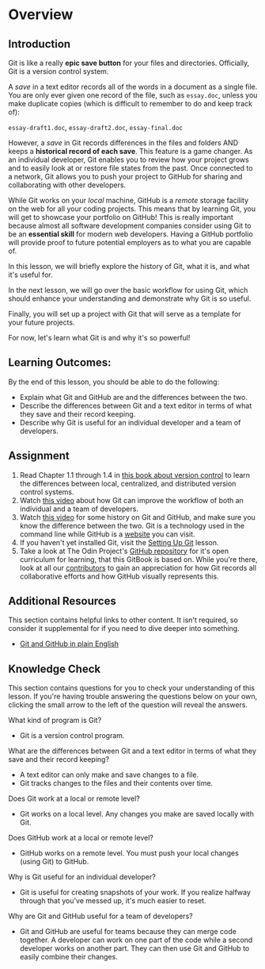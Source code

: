 # Overview

## Introduction

Git is like a really **epic save button** for your files and directories. Officially, Git is a version control system.

A _save_ in a text editor records all of the words in a document as a single file. You are only ever given one record of the file, such as `essay.doc`, unless you make duplicate copies \(which is difficult to remember to do and keep track of\):

`essay-draft1.doc`, `essay-draft2.doc`, `essay-final.doc`

However, a _save_ in Git records differences in the files and folders AND keeps a **historical record of each save**. This feature is a game changer. As an individual developer, Git enables you to review how your project grows and to easily look at or restore file states from the past. Once connected to a network, Git allows you to push your project to GitHub for sharing and collaborating with other developers.

While Git works on your _local_ machine, GitHub is a _remote_ storage facility on the web for all your coding projects. This means that by learning Git, you will get to showcase your portfolio on GitHub! This is really important because almost all software development companies consider using Git to be an **essential skill** for modern web developers. Having a GitHub portfolio will provide proof to future potential employers as to what you are capable of.

In this lesson, we will briefly explore the history of Git, what it is, and what it's useful for.

In the next lesson, we will go over the basic workflow for using Git, which should enhance your understanding and demonstrate why Git is so useful.

Finally, you will set up a project with Git that will serve as a template for your future projects.

For now, let's learn what Git is and why it's so powerful!

## Learning Outcomes:

By the end of this lesson, you should be able to do the following:

* Explain what Git and GitHub are and the differences between the two.
* Describe the differences between Git and a text editor in terms of what they save and their record keeping.
* Describe why Git is useful for an individual developer and a team of developers.

## Assignment

1. Read Chapter 1.1 through 1.4 in [this book about version control](https://git-scm.com/book/en/v2/Getting-Started-About-Version-Control) to learn the differences between local, centralized, and distributed version control systems.
2. Watch [this video](https://www.youtube.com/watch?v=8oRjP8yj2Wo) about how Git can improve the workflow of both an individual and a team of developers.
3. Watch [this video](https://www.youtube.com/watch?v=1h9_cB9mPT8&feature=youtu.be&t=13s) for some history on Git and GitHub, and make sure you know the difference between the two. Git is a technology used in the command line while GitHub is a [website](https://github.com/) you can visit.
4. If you haven't yet installed Git, visit the [Setting Up Git](https://www.theodinproject.com/courses/foundations/lessons/setting-up-git) lesson.
5. Take a look at The Odin Project's [GitHub repository](https://github.com/TheOdinProject/curriculum) for it's open curriculum for learning, that this GitBook is based on. While you're there, look at all our [contributors](https://github.com/TheOdinProject/curriculum/graphs/contributors) to gain an appreciation for how Git records all collaborative efforts and how GitHub visually represents this.

## Additional Resources

This section contains helpful links to other content. It isn't required, so consider it supplemental for if you need to dive deeper into something.

* [Git and GitHub in plain English](https://blog.red-badger.com/blog/2016/11/29/gitgithub-in-plain-english)

## Knowledge Check

This section contains questions for you to check your understanding of this lesson. If you're having trouble answering the questions below on your own, clicking the small arrow to the left of the question will reveal the answers.

What kind of program is Git?

* Git is a version control program.

What are the differences between Git and a text editor in terms of what they save and their record keeping?

* A text editor can only make and save changes to a file.
* Git tracks changes to the files and their contents over time.

Does Git work at a local or remote level?

* Git works on a local level. Any changes you make are saved locally with Git.

Does GitHub work at a local or remote level?

* GitHub works on a remote level. You must push your local changes \(using Git\) to GitHub.

Why is Git useful for an individual developer?

* Git is useful for creating snapshots of your work. If you realize halfway through that you've messed up, it's much easier to reset.

Why are Git and GitHub useful for a team of developers?

* Git and GitHub are useful for teams because they can merge code together. A developer can work on one part of the code while a second developer works on another part. They can then use Git and GitHub to easily combine their changes.

